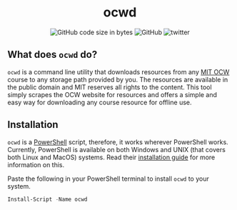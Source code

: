 <p align="center">
<!--<img src="scoop.png" alt="Long live Scoop!"/>-->
    <h1 align="center">ocwd</h1>
</p>
<p align="center" >
   <img alt="GitHub code size in bytes" src="https://img.shields.io/github/languages/code-size/amkhrjee/ocwd">
    <img alt="GitHub" src="https://img.shields.io/github/license/amkhrjee/ocwd">
    <img alt="twitter" src="https://img.shields.io/badge/twitter-amkhrjee-blue">
</p>

## What does `ocwd` do?
`ocwd` is a command line utility that downloads resources from any [MIT OCW](https://ocw.mit.edu/) course to any storage path provided by you. The resources are available in the public domain and MIT reserves all rights to the content. This tool simply scrapes the OCW website for resources and offers a simple and easy way for downloading any course resource for offline use.
## Installation
`ocwd` is a [PowerShell](https://learn.microsoft.com/en-us/powershell/) script, therefore, it works wherever PowerShell works. Currently, PowerShell is available on both Windows and UNIX (that covers both Linux and MacOS) systems. Read their [installation guide](https://learn.microsoft.com/en-us/powershell/scripting/install/installing-powershell?view=powershell-7.3) for more information on this.

Paste the following in your PowerShell terminal to install `ocwd` to your system.
```ps1
Install-Script -Name ocwd
```

